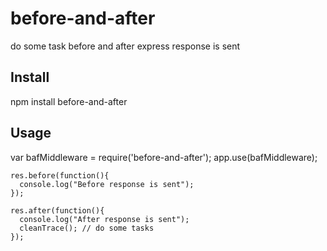 # before-and-after
do some task before and after express response is sent

## Install
npm install before-and-after

## Usage

var bafMiddleware = require('before-and-after');
app.use(bafMiddleware);

```
res.before(function(){
  console.log("Before response is sent");
});

res.after(function(){
  console.log("After response is sent");
  cleanTrace(); // do some tasks
});
```
